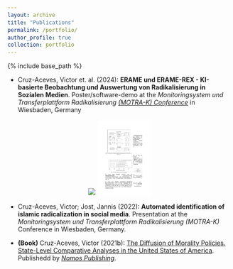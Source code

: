 ```yaml
---
layout: archive
title: "Publications"
permalink: /portfolio/
author_profile: true
collection: portfolio
---
```


{% include base_path %}

* Cruz-Aceves, Victor et. al. (2024): **ERAME und ERAME-REX - KI-basierte Beobachtung und Auswertung von Radikalisierung in Sozialen Medien**. Poster/software-demo at the *Monitoringsystem und Transferplattform Radikalisierung* [*(MOTRA-K) Conference*](https://www.motra.info/motra-k-2024/) in Wiesbaden, Germany
<p align="middle">
<img src="../images/v2_s_MOTRA-K-Poster_geschw%C3%A4rzt.jpg" width="120" /> <img src="../images/Victor_poster_1S.jpg" width="120" />
</p>

* Cruz-Aceves, Victor; Jost, Jannis (2022): **Automated identification of islamic radicalization in social media**. Presentation at the *Monitoringsystem und Transferplattform Radikalisierung (MOTRA-K)* Conference in Wiesbaden, Germany.

* **(Book)** Cruz-Aceves, Victor (2021b): [The Diffusion of Morality Policies. State-Level Comparative Analyses in the United States of America](https://www.nomos-shop.de/nomos/titel/the-diffusion-of-morality-policies-id-100739/). Publishedd by [*Nomos Publishing*](https://www.nomos.de/en/).